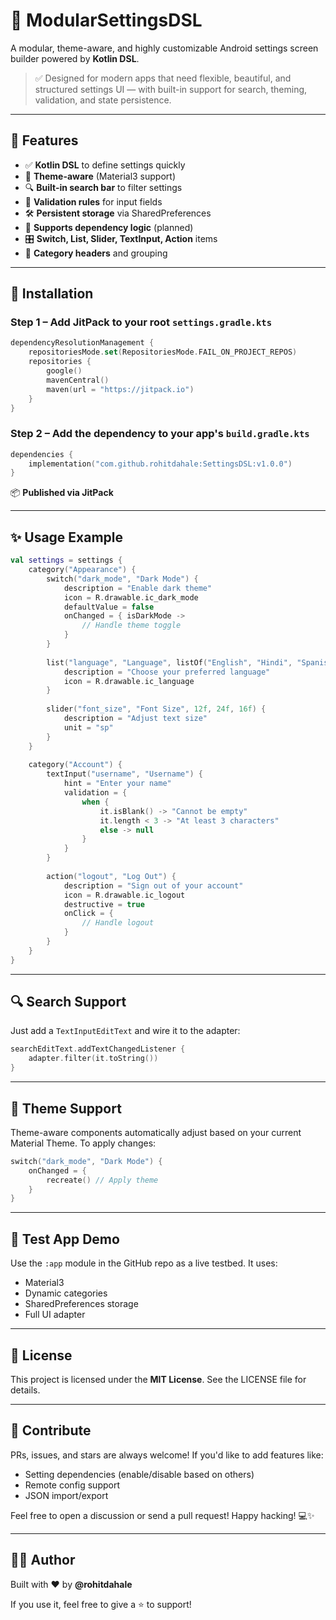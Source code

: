 # 📱 ModularSettingsDSL

A modular, theme-aware, and highly customizable Android settings screen builder powered by **Kotlin DSL**.

> ✅ Designed for modern apps that need flexible, beautiful, and structured settings UI — with built-in support for search, theming, validation, and state persistence.

---

## 🚀 Features

- ✅ **Kotlin DSL** to define settings quickly
- 🎨 **Theme-aware** (Material3 support)
- 🔍 **Built-in search bar** to filter settings
- 🧠 **Validation rules** for input fields
- 🛠 **Persistent storage** via SharedPreferences
- 🔗 **Supports dependency logic** (planned)
- 🎛️ **Switch, List, Slider, TextInput, Action** items
- 📁 **Category headers** and grouping

---

## 🧰 Installation

### Step 1 – Add JitPack to your root `settings.gradle.kts`

```kotlin
dependencyResolutionManagement {
    repositoriesMode.set(RepositoriesMode.FAIL_ON_PROJECT_REPOS)
    repositories {
        google()
        mavenCentral()
        maven(url = "https://jitpack.io")
    }
}
```

### Step 2 – Add the dependency to your app's `build.gradle.kts`

```kotlin
dependencies {
    implementation("com.github.rohitdahale:SettingsDSL:v1.0.0")
}
```

📦 **Published via JitPack**

---

## ✨ Usage Example

```kotlin
val settings = settings {
    category("Appearance") {
        switch("dark_mode", "Dark Mode") {
            description = "Enable dark theme"
            icon = R.drawable.ic_dark_mode
            defaultValue = false
            onChanged = { isDarkMode ->
                // Handle theme toggle
            }
        }
        
        list("language", "Language", listOf("English", "Hindi", "Spanish"), "English") {
            description = "Choose your preferred language"
            icon = R.drawable.ic_language
        }
        
        slider("font_size", "Font Size", 12f, 24f, 16f) {
            description = "Adjust text size"
            unit = "sp"
        }
    }
    
    category("Account") {
        textInput("username", "Username") {
            hint = "Enter your name"
            validation = {
                when {
                    it.isBlank() -> "Cannot be empty"
                    it.length < 3 -> "At least 3 characters"
                    else -> null
                }
            }
        }
        
        action("logout", "Log Out") {
            description = "Sign out of your account"
            icon = R.drawable.ic_logout
            destructive = true
            onClick = {
                // Handle logout
            }
        }
    }
}
```

---

## 🔍 Search Support

Just add a `TextInputEditText` and wire it to the adapter:

```kotlin
searchEditText.addTextChangedListener {
    adapter.filter(it.toString())
}
```

---

## 🎨 Theme Support

Theme-aware components automatically adjust based on your current Material Theme. To apply changes:

```kotlin
switch("dark_mode", "Dark Mode") {
    onChanged = {
        recreate() // Apply theme
    }
}
```

---

## 🧪 Test App Demo

Use the `:app` module in the GitHub repo as a live testbed. It uses:

- Material3
- Dynamic categories
- SharedPreferences storage
- Full UI adapter

---

## 📝 License

This project is licensed under the **MIT License**. See the LICENSE file for details.

---

## 🙌 Contribute

PRs, issues, and stars are always welcome! If you'd like to add features like:

- Setting dependencies (enable/disable based on others)
- Remote config support
- JSON import/export

Feel free to open a discussion or send a pull request! Happy hacking! 💻✨

---

## 🧑‍💻 Author

Built with ❤️ by **@rohitdahale**

If you use it, feel free to give a ⭐ to support!
